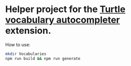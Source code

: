 # Helper project for the [Turtle vocabulary autocompleter](https://marketplace.visualstudio.com/items?itemName=MarkLindeman.turtle-vocab-autocomplete) extension.

How to use:
```bash
mkdir Vocabularies
npm run build && npm run generate
```
